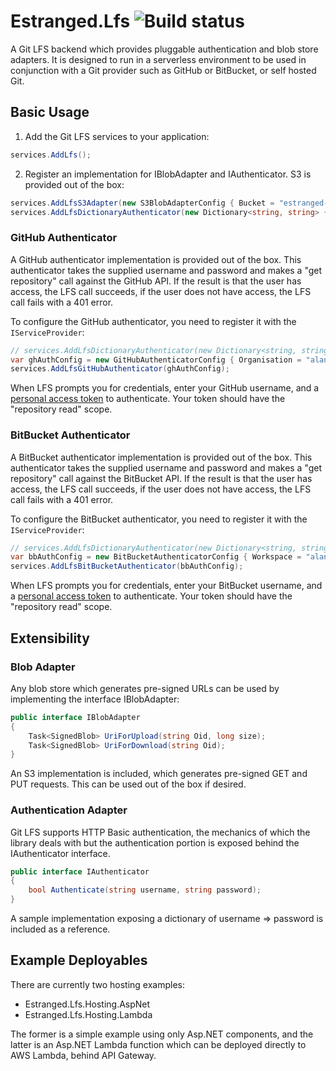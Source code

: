 # Estranged.Lfs ![Build status](https://github.com/alanedwardes/Estranged.Lfs/workflows/.NET%20Core/badge.svg)
A Git LFS backend which provides pluggable authentication and blob store adapters. It is designed to run in a serverless environment to be used in conjunction with a Git provider such as GitHub or BitBucket, or self hosted Git.

## Basic Usage
1. Add the Git LFS services to your application:
```csharp
services.AddLfs();
```
2. Register an implementation for IBlobAdapter and IAuthenticator. S3 is provided out of the box:
```csharp
services.AddLfsS3Adapter(new S3BlobAdapterConfig { Bucket = "estranged-lfs-test" }, new AmazonS3Client());
services.AddLfsDictionaryAuthenticator(new Dictionary<string, string> { { "username", "password" } });
```
### GitHub Authenticator
A GitHub authenticator implementation is provided out of the box. This authenticator takes the supplied username and password and makes a "get repository" call against the GitHub API. If the result is that the user has access, the LFS call succeeds, if the user does not have access, the LFS call fails with a 401 error.

To configure the GitHub authenticator, you need to register it with the `IServiceProvider`:

```csharp
// services.AddLfsDictionaryAuthenticator(new Dictionary<string, string> { { "username", "password" } });
var ghAuthConfig = new GitHubAuthenticatorConfig { Organisation = "alanedwardes", Repository = "Estranged.Lfs" };
services.AddLfsGitHubAuthenticator(ghAuthConfig);
```

When LFS prompts you for credentials, enter your GitHub username, and a [personal access token](https://github.com/settings/tokens) to authenticate. Your token should have the "repository read" scope.

### BitBucket Authenticator
A BitBucket authenticator implementation is provided out of the box. This authenticator takes the supplied username and password and makes a "get repository" call against the BitBucket API. If the result is that the user has access, the LFS call succeeds, if the user does not have access, the LFS call fails with a 401 error.

To configure the BitBucket authenticator, you need to register it with the `IServiceProvider`:

```csharp
// services.AddLfsDictionaryAuthenticator(new Dictionary<string, string> { { "username", "password" } });
var bbAuthConfig = new BitBucketAuthenticatorConfig { Workspace = "alanedwardes", Repository = "Estranged.Lfs" };
services.AddLfsBitBucketAuthenticator(bbAuthConfig);
```

When LFS prompts you for credentials, enter your BitBucket username, and a [personal access token](https://bitbucket.org/account/settings/app-passwords/) to authenticate. Your token should have the "repository read" scope.

## Extensibility

### Blob Adapter
Any blob store which generates pre-signed URLs can be used by implementing the interface IBlobAdapter:

```csharp
public interface IBlobAdapter
{
    Task<SignedBlob> UriForUpload(string Oid, long size);
    Task<SignedBlob> UriForDownload(string Oid);
}
```
An S3 implementation is included, which generates pre-signed GET and PUT requests. This can be used out of the box if desired.

### Authentication Adapter
Git LFS supports HTTP Basic authentication, the mechanics of which the library deals with but the authentication portion is exposed behind the IAuthenticator interface.

```csharp
public interface IAuthenticator
{
    bool Authenticate(string username, string password);
}
```
A sample implementation exposing a dictionary of username => password is included as a reference.

## Example Deployables
There are currently two hosting examples:
* Estranged.Lfs.Hosting.AspNet
* Estranged.Lfs.Hosting.Lambda

The former is a simple example using only Asp.NET components, and the latter is an Asp.NET Lambda function which can be deployed directly to AWS Lambda, behind API Gateway.
